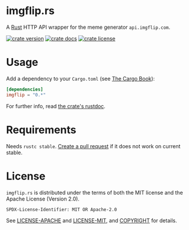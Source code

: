 [//]: # (README)

imgflip.rs
==========

A [Rust](https://www.rust-lang.org/) HTTP API wrapper for the meme generator `api.imgflip.com`.

[![crate version](https://img.shields.io/crates/v/imgflip)](https://crates.io/crates/imgflip)
[![crate docs](https://docs.rs/imgflip/badge.svg)](https://docs.rs/imgflip)
[![crate license](https://img.shields.io/crates/l/imgflip)](https://github.com/robo9k/imgflip/blob/master/COPYRIGHT)

# Usage

Add a dependency to your `Cargo.toml` (see [The Cargo Book](https://doc.rust-lang.org/cargo/guide/dependencies.html#adding-a-dependency)):

```toml
[dependencies]
imgflip = "0.*"
```

For further info, read [the crate's rustdoc](https://docs.rs/imgflip).

# Requirements

Needs `rustc stable`. [Create a pull request](https://github.com/robo9k/imgflip.rs/compare) if it does not work on current stable.

# License

`imgflip.rs` is distributed under the terms of both the MIT license and the Apache License (Version 2.0).

`SPDX-License-Identifier: MIT OR Apache-2.0`

See [LICENSE-APACHE](LICENSE-APACHE) and [LICENSE-MIT](LICENSE-MIT), and [COPYRIGHT](COPYRIGHT) for details.